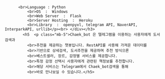           <br>Language : Python
              <br>OS  :  Windows
              <br>Web Server  :  Flask
              <br>Server Hosting  :  Heroku
              <br>Library  :  openpyxl, telegram API, NaverAPI, InterparkAPI, urllib</p><br> </div></h3>
            <h5  <p class="mb-5">Chaek_bot 은 텔레그램을 이용하는 사용자에게 도서검색과
              <br>추천을 제공하는 챗봇입니다. RestAPI를 사용해 가져온 데이터를
              <br>기반으로 상세검색, 도서추천을 제공하며 추천 방식으론
              <br>베스트셀러, 장르, 감정별 서비스를 제공합니다.
              <br>특정 감정 선택시 사용자에게 관련된 책정보를 추천합니다.
              <br>해당 서비스는 Telegram에서 Chaek_bot검색을 통해
              <br>바로 만나보실 수 있습니다.</h5>
